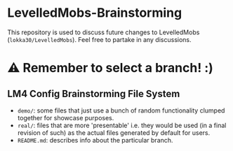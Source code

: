 # LevelledMobs-Brainstorming
This repository is used to discuss future changes to LevelledMobs (`lokka30/LevelledMobs`). Feel free to partake in any discussions.

# ⚠️ Remember to select a branch! :)

## LM4 Config Brainstorming File System

- `demo/`: some files that just use a bunch of random functionality clumped together for showcase purposes.
- `real/`: files that are more 'presentable' i.e. they would be used (in a final revision of such) as the actual files generated by default for users.
- `README.md`: describes info about the particular branch.
